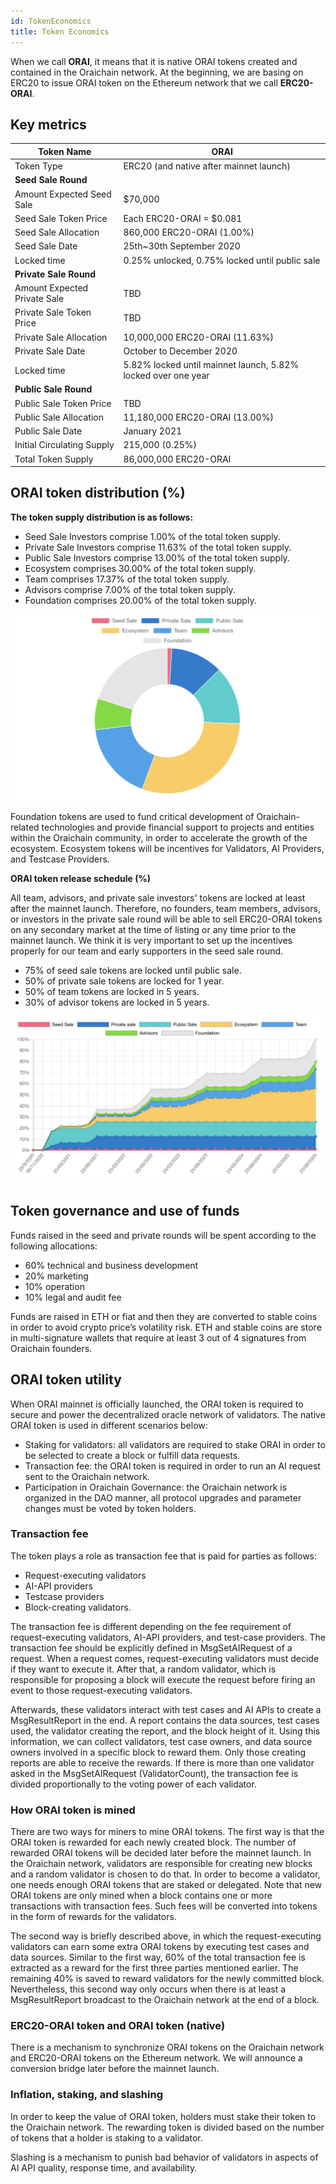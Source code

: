 ```yaml
---
id: TokenEconomics
title: Token Economics
---
```


When we call **ORAI**, it means that it is native ORAI tokens created and contained in the Oraichain network. At the beginning, we are basing on ERC20 to issue ORAI token on the Ethereum network that we call **ERC20-ORAI**.

## Key metrics
| Token Name                 | ORAI                          |
|----------------------------|-------------------------------|
| Token Type                 | ERC20 (and native after mainnet launch)                      |
|**Seed Sale Round**||
| Amount Expected Seed Sale    | $70,000                       |
| Seed Sale Token Price      | Each ERC20-ORAI = $0.081       |
| Seed Sale Allocation       | 860,000 ERC20-ORAI (1.00%)           |
| Seed Sale Date             | 25th~30th September 2020      |
| Locked time                | 0.25% unlocked, 0.75% locked until public sale      |
|**Private Sale Round**||
| Amount Expected Private Sale | TBD                    |
| Private Sale Token Price   | TBD         |
| Private Sale Allocation    | 10,000,000 ERC20-ORAI (11.63%)  |
| Private Sale Date          | October to December 2020     |
| Locked time                | 5.82% locked until mainnet launch, 5.82% locked over one year      |
|**Public Sale Round**||
| Public Sale Token Price       | TBD                           |
| Public Sale Allocation | 11,180,000 ERC20-ORAI (13.00%)         |
| Public Sale Date        | January 2021             |
| Initial Circulating Supply | 215,000 (0.25%)           |
| Total Token Supply         | 86,000,000 ERC20-ORAI               |

## ORAI token distribution (%)
**The token supply distribution is as follows:**
- Seed Sale Investors comprise 1.00% of the total token supply.
- Private Sale Investors comprise 11.63% of the total token supply.
- Public Sale Investors comprise 13.00% of the total token supply.
- Ecosystem comprises 30.00% of the total token supply.
- Team comprises 17.37% of the total token supply.
- Advisors comprise 7.00% of the total token supply.
- Foundation comprises 20.00% of the total token supply.

![Token allocation](./../static/img/token-allocation.png)

Foundation tokens are used to fund critical development of Oraichain-related technologies and provide financial support to projects and entities within the Oraichain community, in order to accelerate the growth of the ecosystem.
Ecosystem tokens will be incentives for Validators, AI Providers, and Testcase Providers.

**ORAI token release schedule (%)**

All team, advisors, and private sale investors' tokens are locked at least after the mainnet launch.
Therefore, no founders, team members, advisors, or investors in the private sale round will be able to sell ERC20-ORAI tokens on any secondary market at the time of listing or any time prior to the mainnet launch.
We think it is very important to set up the incentives properly for our team and early supporters in the seed sale round.
- 75% of seed sale tokens are locked until public sale.
- 50% of private sale tokens are locked for 1 year.
- 50% of team tokens are locked in 5 years.
- 30% of advisor tokens are locked in 5 years.

![Token Release Schedule](./../static/img/token-release-schedule.png)

## Token governance and use of funds
Funds raised in the seed and private rounds will be spent according to the following allocations:
- 60% technical and business development
- 20% marketing
- 10% operation
- 10% legal and audit fee

Funds are raised in ETH or fiat and then they are converted to stable coins in order to avoid crypto price’s volatility risk. ETH and stable coins are store in multi-signature wallets that require at least 3 out of 4 signatures from Oraichain founders.

## ORAI token utility
When ORAI mainnet is officially launched, the ORAI token is required to secure and power the decentralized oracle network of validators. The native ORAI token is used in different scenarios below:
- Staking for validators: all validators are required to stake ORAI in order to be selected to create a block or fulfill data requests.
- Transaction fee: the ORAI token is required in order to run an AI request sent to the Oraichain network.
- Participation in Oraichain Governance: the Oraichain network is organized in the DAO manner, all protocol upgrades and parameter changes must be voted by token holders.

### Transaction fee
The token plays a role as transaction fee that is paid for parties as follows:
- Request-executing validators
- AI-API providers
- Testcase providers
- Block-creating validators.

The transaction fee is different depending on the fee requirement of request-executing validators, AI-API providers, and test-case providers. The transaction fee should be explicitly defined in MsgSetAIRequest of a request. When a request comes, request-executing validators must decide if they want to execute it. After that, a random validator, which is responsible for proposing a block will execute the request before firing an event to those request-executing validators.

Afterwards, these validators interact with test cases and AI APIs to create a MsgResultReport in the end. A report contains the data sources, test cases used, the validator creating the report, and the block height of it. Using this information, we can collect validators, test case owners, and data source owners involved in a specific block to reward them. Only those creating reports are able to receive the rewards. If there is more than one validator asked in the MsgSetAIRequest (ValidatorCount), the transaction fee is divided proportionally to the voting power of each validator.

### How ORAI token is mined
There are two ways for miners to mine ORAI tokens. The first way is that the ORAI token is rewarded for each newly created block. The number of rewarded ORAI tokens will be decided later before the mainnet launch. In the Oraichain network, validators are responsible for creating new blocks and a random validator is chosen to do that. In order to become a validator, one needs enough ORAI tokens that are staked or delegated. Note that new ORAI tokens are only mined when a block contains one or more transactions with transaction fees. Such fees will be converted into tokens in the form of rewards for the validators.

The second way is briefly described above, in which the request-executing validators can earn some extra ORAI tokens by executing test cases and data sources. Similar to the first way, 60% of the total transaction fee is extracted as a reward for the first three parties mentioned earlier. The remaining 40% is saved to reward validators for the newly committed block. Nevertheless, this second way only occurs when there is at least a MsgResultReport broadcast to the Oraichain network at the end of a block.

### ERC20-ORAI token and ORAI token (native)
There is a mechanism to synchronize ORAI tokens on the Oraichain network and ERC20-ORAI tokens on the Ethereum network. We will announce a conversion bridge later before the mainnet launch.

### Inflation, staking, and slashing
In order to keep the value of ORAI token, holders must stake their token to the Oraichain network. The rewarding token is divided based on the number of tokens that a holder is staking to a validator.

Slashing is a mechanism to punish bad behavior of validators in aspects of AI API quality, response time, and availability.